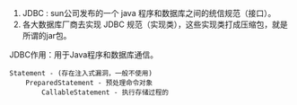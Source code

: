 1. JDBC : sun公司发布的一个 java 程序和数据库之间的统信规范（接口）。
2. 各大数据库厂商去实现 JDBC 规范（实现类），这些实现类打成压缩包，就是所谓的jar包。

JDBC作用：用于Java程序和数据库通信。

```
Statement - (存在注入式漏洞，一般不使用)
    PreparedStatement - 预处理命令对象
        CallableStatement - 执行存储过程的
```